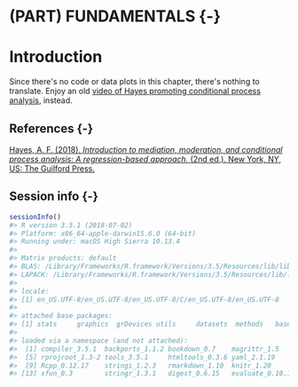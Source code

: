 
# (PART) FUNDAMENTALS {-}

# Introduction

Since there's no code or data plots in this chapter, there's nothing to translate. Enjoy an old [video of Hayes promoting conditional process analysis](https://www.youtube.com/watch?v=P0YdlBh1pqs&frags=pl%2Cwn), instead.

## References {-}

[Hayes, A. F. (2018). *Introduction to mediation, moderation, and conditional process analysis: A regression-based approach.* (2nd ed.). New York, NY, US: The Guilford Press.](http://afhayes.com/introduction-to-mediation-moderation-and-conditional-process-analysis.html)

## Session info {-}


```r
sessionInfo()
#> R version 3.5.1 (2018-07-02)
#> Platform: x86_64-apple-darwin15.6.0 (64-bit)
#> Running under: macOS High Sierra 10.13.4
#> 
#> Matrix products: default
#> BLAS: /Library/Frameworks/R.framework/Versions/3.5/Resources/lib/libRblas.0.dylib
#> LAPACK: /Library/Frameworks/R.framework/Versions/3.5/Resources/lib/libRlapack.dylib
#> 
#> locale:
#> [1] en_US.UTF-8/en_US.UTF-8/en_US.UTF-8/C/en_US.UTF-8/en_US.UTF-8
#> 
#> attached base packages:
#> [1] stats     graphics  grDevices utils     datasets  methods   base     
#> 
#> loaded via a namespace (and not attached):
#>  [1] compiler_3.5.1  backports_1.1.2 bookdown_0.7    magrittr_1.5   
#>  [5] rprojroot_1.3-2 tools_3.5.1     htmltools_0.3.6 yaml_2.1.19    
#>  [9] Rcpp_0.12.17    stringi_1.2.3   rmarkdown_1.10  knitr_1.20     
#> [13] xfun_0.3        stringr_1.3.1   digest_0.6.15   evaluate_0.10.1
```
